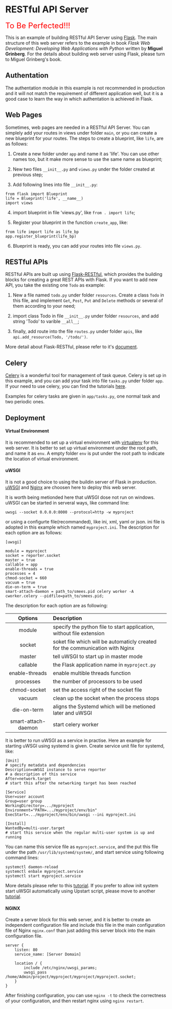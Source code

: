 # RESTful API Server

<font color=red size=5>To Be Perfected!!!</font>

This is an example of building RESTful API Server using [Flask](http://flask.pocoo.org/). The main structure of this web server refers to the example in book *Flask Web Development: Developing Web Applications with Python* written by **Miguel Grinberg**. For the details about building web server using Flask, please turn to Miguel Grinberg's book.

## Authentation
The authentation module in this example is not recommended in production and it will not match the requirement of different application well, but it is a good case to learn the way in which authentation is achieved in Flask.

## Web Pages
Sometimes, web pages are needed in a RESTful API Server. You can simplely add your routes in views under folder `main`, or you can create a new blueprint for your routes. The steps to create a blueprint, like `life`, are as follows:

1. Create a new folder under `app` and name it as 'life'. You can use other names too, but it 
make more sense to use the same name as blueprint;

2. New two files `__init__.py` and `views.py` under the folder created at previous step;

3. Add following lines into file `__init__.py`:
```
from flask import Blueprint
life = Blueprint('life', __name__)
import views    
```

4. import blueprint in file 'views.py', like `from . import life`;

5. Register your blueprint in the function `create_app`, like:
```
from life import life as life_bp
app.register_blueprint(life_bp)
```

6. Blueprint is ready, you can add your routes into file `views.py`.

## RESTful APIs
RESTful APIs are built up using [Flask-RESTful](https://github.com/flask-restful/flask-restful), which provides the building blocks for creating a great REST APIs with Flask. If you want to add new API, you take the existing one `Todo` as example:

1. New a file named `todo.py` under folder `resources`. Create a class `Todo` in this file, and implement `Get`, `Post`, `Put` and `Delete` methods or several of them according to your need;

2. import class Todo in file `__init__.py` under folder `resources`, and add string 'Todo' to varible `__all__`;

3. finally, add route into the file `routes.py` under folder `apis`, like `api.add_resource(Todo, '/todo/')`.

More detail about Flask-RESTful, please refer to it's [document](http://flask-restful.readthedocs.io/en/latest/).

## Celery
[Celery](http://www.celeryproject.org/) is a wonderful tool for management of task queue. Celery is set up in this example, and you can add your task into file `tasks.py` under folder `app`. If your need to use celery, you can find the tutorials [here](http://www.celeryproject.org/tutorials/).

Examples for celery tasks are given in `app/tasks.py`, one normal task and two periodic ones.

## Deployment
#### Virtual Environment
It is recommended to set up a virtual environment with [virtualenv](https://virtualenv.pypa.io/en/stable/) for this web server. It is better to set up virtual environment under the root path, and name it as `env`. A empty folder `env` is put under the root path to indicate the location of virtual environment.

#### uWSGI
It is not a good choice to using the buildin server of Flask in production. [uWSGI](http://uwsgi-docs.readthedocs.io/en/latest/) and [Nginx](http://nginx.org/) are choosen here to deploy this web server.

It is worth being metionded here that uWSGI dose not run on windows. uWSGI can be started in serveral ways, like command line:
```
uwsgi --socket 0.0.0.0:8000 --protocol=http -w myproject
```
or using a configurte file(recommanded), like ini, xml, yaml or json. ini file is adopted in this example which named `myproject.ini`. The description for each option are as follows:

```
[uwsgi]

module = myproject
socket = reporter.socket
master = true
callable = app
enable-threads = true
processes = 4
chmod-socket = 660
vacuum = true
die-on-term = true
smart-attach-daemon = path_to/smees.pid celery worker -A cworker.celery --pidfile=path_to/smees.pid;
```

The description for each option are as following:

| Options             |Description                                                                    |
|:-------------------:|:------------------------------------------------------------------------------|
| module              | specify the python file to start application, without file extension          |
| socket              | soket file which will be automaticly created for the communication with Nginx |
| master              | tell uWSGI to start up in master mode                                         |
| callable            | the Flask application name in `myproject.py`                                  |
| enable-threads      | enable multible threads function                                              |
| processes           | the number of processors to be used                                           |
| chmod-socket        | set the access right of the socket file                                       |
| vacuum              | clean up the socket when the process stops                                    |
| die-on-term         | aligns the Systemd which will be metioned later and uWSGI                     |
| smart-attach-daemon | start celery worker                                                           |

It is better to run uWSGI as a service in practise. Here an example for starting uWSGI using systemd is given. Create service unit file for systemd, like:
```
[Unit]
# specify metadata and dependencies
Description=uWSGI instance to serve reporter
# a description of this service
After=network.target
# start this after the networking target has been reached

[Service]
User=user account 
Group=user group
WorkingDirectory=.../myproject
Environment="PATH=.../myproject/env/bin"
ExecStart=.../myproject/env/bin/uwsgi --ini myproject.ini

[Install]
WantedBy=multi-user.target
# start this service when the regular multi-user system is up and running
```

You can name this service file as `myproject.service`, and the put this file under the path `/usr/lib/systemd/system/`, and start service using following command lines:
```
systemctl daemon-reload
systemctl enbale myproject.service
systemctl start myproject.service
```

More details please refer to this [tutorial](https://www.digitalocean.com/community/tutorials/how-to-serve-flask-applications-with-uwsgi-and-nginx-on-ubuntu-14-04). If you prefer to allow init system start uWSGI automatically using Upstart script, please move to another [tutorial](https://www.digitalocean.com/community/tutorials/how-to-serve-flask-applications-with-uwsgi-and-nginx-on-ubuntu-14-04).

#### NGINX
Create a server block for this web server, and it is better to create an independent configuration file and include this file in the main configuration file of Nginx `nginx.conf` than just adding this server block into the main configuration file. 
```
server {
    listen: 80
    service_name: [Server Domain]

    location / {
        include /etc/nginx/uwsgi_params;
        uwsgi_pass /home/Admin/project/myproject/myproject/myproject.socket; 
    }
}
```
After finishing configuration, you can use `nginx -t` to check the correctness of your configuration, and then restart nginx using `nginx restart`.

